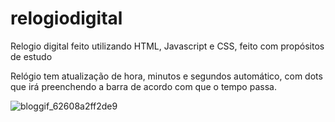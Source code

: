 # relogiodigital
Relogio digital feito utilizando HTML, Javascript e CSS, feito com propósitos de estudo

Relógio tem atualização de hora, minutos e segundos automático, com dots que irá preenchendo a barra de acordo com que o tempo passa.


![bloggif_62608a2ff2de9](https://user-images.githubusercontent.com/52267200/164335901-b81fb047-fb87-4677-b828-6b7bbde1408e.gif)
